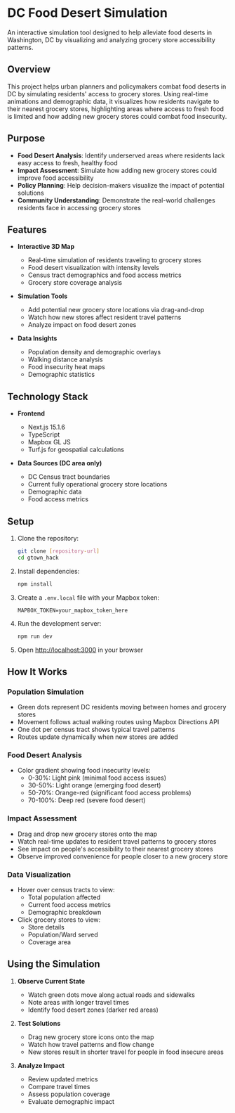 # DC Food Desert Simulation

An interactive simulation tool designed to help alleviate food deserts in Washington, DC by visualizing and analyzing grocery store accessibility patterns.

## Overview

This project helps urban planners and policymakers combat food deserts in DC by simulating residents' access to grocery stores. Using real-time animations and demographic data, it visualizes how residents navigate to their nearest grocery stores, highlighting areas where access to fresh food is limited and how adding new grocery stores could combat food insecurity.

## Purpose

- **Food Desert Analysis**: Identify underserved areas where residents lack easy access to fresh, healthy food
- **Impact Assessment**: Simulate how adding new grocery stores could improve food accessibility
- **Policy Planning**: Help decision-makers visualize the impact of potential solutions
- **Community Understanding**: Demonstrate the real-world challenges residents face in accessing grocery stores

## Features

- **Interactive 3D Map**

  - Real-time simulation of residents traveling to grocery stores
  - Food desert visualization with intensity levels
  - Census tract demographics and food access metrics
  - Grocery store coverage analysis

- **Simulation Tools**

  - Add potential new grocery store locations via drag-and-drop
  - Watch how new stores affect resident travel patterns
  - Analyze impact on food desert zones

- **Data Insights**
  - Population density and demographic overlays
  - Walking distance analysis
  - Food insecurity heat maps
  - Demographic statistics

## Technology Stack

- **Frontend**

  - Next.js 15.1.6
  - TypeScript
  - Mapbox GL JS
  - Turf.js for geospatial calculations

- **Data Sources (DC area only)**
  - DC Census tract boundaries
  - Current fully operational grocery store locations
  - Demographic data
  - Food access metrics

## Setup

1. Clone the repository:

   ```bash
   git clone [repository-url]
   cd gtown_hack
   ```

2. Install dependencies:

   ```bash
   npm install
   ```

3. Create a `.env.local` file with your Mapbox token:

   ```
   MAPBOX_TOKEN=your_mapbox_token_here
   ```

4. Run the development server:

   ```bash
   npm run dev
   ```

5. Open [http://localhost:3000](http://localhost:3000) in your browser

## How It Works

### Population Simulation

- Green dots represent DC residents moving between homes and grocery stores
- Movement follows actual walking routes using Mapbox Directions API
- One dot per census tract shows typical travel patterns
- Routes update dynamically when new stores are added

### Food Desert Analysis

- Color gradient showing food insecurity levels:
  - 0-30%: Light pink (minimal food access issues)
  - 30-50%: Light orange (emerging food desert)
  - 50-70%: Orange-red (significant food access problems)
  - 70-100%: Deep red (severe food desert)

### Impact Assessment

- Drag and drop new grocery stores onto the map
- Watch real-time updates to resident travel patterns to grocery stores
- See impact on people's accessibility to their nearest grocery stores
- Observe improved convenience for people closer to a new grocery store

### Data Visualization

- Hover over census tracts to view:
  - Total population affected
  - Current food access metrics
  - Demographic breakdown
- Click grocery stores to view:
  - Store details
  - Population/Ward served
  - Coverage area

## Using the Simulation

1. **Observe Current State**

   - Watch green dots move along actual roads and sidewalks
   - Note areas with longer travel times
   - Identify food desert zones (darker red areas)

2. **Test Solutions**

   - Drag new grocery store icons onto the map
   - Watch how travel patterns and flow change
   - New stores result in shorter travel for people in food insecure areas

3. **Analyze Impact**
   - Review updated metrics
   - Compare travel times
   - Assess population coverage
   - Evaluate demographic impact
